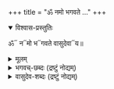 +++
title = "ॐ नमो भगवते …"
+++

<details open><summary>विश्वास-प्रस्तुतिः</summary>

ॐ᳓ न᳓मो भ᳓गवते वासुदेवा᳓य॥
</details>

<details><summary>मूलम्</summary>

ॐ नमो॒ भग॑वते वासुदे॒वाय॑॥
</details>


<details><summary>भगवच्-छब्दः (द्रष्टुं नोद्यम्)</summary>

> "भगवान् " इस शब्द में "भ ग व अन्" ऐसे चार वर्ण हैं ।  
"अन्” को उलटने पर "न" बन जाता है ।  
पहले तीन वर्गों से  
ज्ञान, शक्ति, बल, ऐश्वर्य, वीर्य, और तेज ये ६ गुण बतलाये जाते हैं ।  
"न" से दोषाभाव बतलाया जाता है।  +++(5)+++  
"भगवान् " इस शब्द से  सम्पूर्ण ६ गुणों से युक्त एवं निर्दोष भगवत्तत्त्व  
बतलाया जाता है ।
>
> इति नीलमेघाचार्यः। 

</details>


<details><summary>वासुदेव-शब्दः (द्रष्टुं नोद्यम्)</summary>

वस्-धातोर् वासु-शब्द आगतः।  
तेनान्तर्व्याप्तिर्, बहिर्-व्याप्तिश् च सिध्यति। 
</details>
